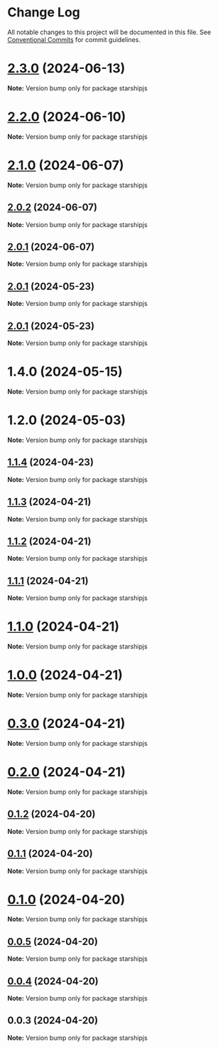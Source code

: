 # Change Log

All notable changes to this project will be documented in this file.
See [Conventional Commits](https://conventionalcommits.org) for commit guidelines.

# [2.3.0](https://github.com/cosmology-tech/starship/compare/starshipjs@2.2.0...starshipjs@2.3.0) (2024-06-13)

**Note:** Version bump only for package starshipjs

# [2.2.0](https://github.com/cosmology-tech/starship/compare/starshipjs@2.1.0...starshipjs@2.2.0) (2024-06-10)

**Note:** Version bump only for package starshipjs

# [2.1.0](https://github.com/cosmology-tech/starship/compare/starshipjs@2.0.2...starshipjs@2.1.0) (2024-06-07)

**Note:** Version bump only for package starshipjs

## [2.0.2](https://github.com/cosmology-tech/starship/compare/starshipjs@2.0.1...starshipjs@2.0.2) (2024-06-07)

**Note:** Version bump only for package starshipjs

## [2.0.1](https://github.com/cosmology-tech/starship/compare/starshipjs@2.0.1...starshipjs@2.0.1) (2024-06-07)

**Note:** Version bump only for package starshipjs

## [2.0.1](https://github.com/cosmology-tech/starship/compare/starshipjs@1.4.0...starshipjs@2.0.1) (2024-05-23)

**Note:** Version bump only for package starshipjs

## [2.0.1](https://github.com/cosmology-tech/starship/compare/starshipjs@1.4.0...starshipjs@2.0.1) (2024-05-23)

**Note:** Version bump only for package starshipjs

# 1.4.0 (2024-05-15)

**Note:** Version bump only for package starshipjs

# 1.2.0 (2024-05-03)

**Note:** Version bump only for package starshipjs

## [1.1.4](https://github.com/cosmology-tech/starshipjs/compare/starshipjs@1.1.3...starshipjs@1.1.4) (2024-04-23)

**Note:** Version bump only for package starshipjs

## [1.1.3](https://github.com/cosmology-tech/starshipjs/compare/starshipjs@1.1.2...starshipjs@1.1.3) (2024-04-21)

**Note:** Version bump only for package starshipjs

## [1.1.2](https://github.com/cosmology-tech/starshipjs/compare/starshipjs@1.1.1...starshipjs@1.1.2) (2024-04-21)

**Note:** Version bump only for package starshipjs

## [1.1.1](https://github.com/cosmology-tech/starshipjs/compare/starshipjs@1.1.0...starshipjs@1.1.1) (2024-04-21)

**Note:** Version bump only for package starshipjs

# [1.1.0](https://github.com/cosmology-tech/starshipjs/compare/starshipjs@1.0.0...starshipjs@1.1.0) (2024-04-21)

**Note:** Version bump only for package starshipjs

# [1.0.0](https://github.com/cosmology-tech/starshipjs/compare/starshipjs@0.3.0...starshipjs@1.0.0) (2024-04-21)

**Note:** Version bump only for package starshipjs

# [0.3.0](https://github.com/cosmology-tech/starshipjs/compare/starshipjs@0.2.0...starshipjs@0.3.0) (2024-04-21)

**Note:** Version bump only for package starshipjs

# [0.2.0](https://github.com/cosmology-tech/starshipjs/compare/starshipjs@0.1.2...starshipjs@0.2.0) (2024-04-21)

**Note:** Version bump only for package starshipjs

## [0.1.2](https://github.com/cosmology-tech/starshipjs/compare/starshipjs@0.1.1...starshipjs@0.1.2) (2024-04-20)

**Note:** Version bump only for package starshipjs

## [0.1.1](https://github.com/cosmology-tech/starshipjs/compare/starshipjs@0.1.0...starshipjs@0.1.1) (2024-04-20)

**Note:** Version bump only for package starshipjs

# [0.1.0](https://github.com/cosmology-tech/starshipjs/compare/starshipjs@0.0.5...starshipjs@0.1.0) (2024-04-20)

**Note:** Version bump only for package starshipjs

## [0.0.5](https://github.com/cosmology-tech/starshipjs/compare/starshipjs@0.0.4...starshipjs@0.0.5) (2024-04-20)

**Note:** Version bump only for package starshipjs

## [0.0.4](https://github.com/cosmology-tech/starshipjs/compare/starshipjs@0.0.3...starshipjs@0.0.4) (2024-04-20)

**Note:** Version bump only for package starshipjs

## 0.0.3 (2024-04-20)

**Note:** Version bump only for package starshipjs

